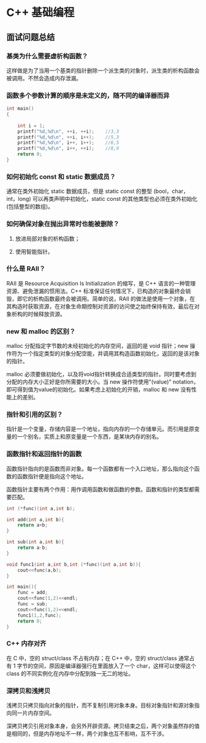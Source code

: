 # C++ 基础编程
## 面试问题总结
### 基类为什么需要虚析构函数？

这样做是为了当用一个基类的指针删除一个派生类的对象时，派生类的析构函数会被调用。不然会造成内存泄漏。

### 函数多个参数计算的顺序是未定义的，随不同的编译器而异

```c++
int main()
{
    
    int i = 1;
    printf("%d,%d\n", ++i, ++i);    //3,3
    printf("%d,%d\n", ++i, i++);    //5,3
    printf("%d,%d\n", i++, i++);    //6,5
    printf("%d,%d\n", i++, ++i);    //8,9
    return 0;
}
```

### 如何初始化 const 和 static 数据成员？

通常在类外初始化 static 数据成员，但是 static const 的整型 (bool，char，int，long) 可以再类声明中初始化，static const 的其他类型也必须在类外初始化(包括整型的数组)。

### 如何确保对象在抛出异常时也能被删除？

1. 放进局部对象的析构函数；

2. 使用智能指针。

### 什么是 RAII？

RAII 是 Resource Acquisition Is Initialization 的缩写，是 C++ 语言的一种管理资源、避免泄漏的惯用法。C++ 标准保证任何情况下，已构造的对象最终会销毁，即它的析构函数最终会被调用。简单的说，RAII 的做法是使用一个对象，在其构造时获取资源，在对象生命期控制对资源的访问使之始终保持有效，最后在对象析构的时候释放资源。

### new 和 malloc 的区别？

malloc 分配指定字节数的未经初始化的内存空间，返回的是 void 指针；new 操作符为一个指定类型的对象分配空能，并调用其构造函数初始化，返回的是该对象的指针。

malloc 必须要做初始化，以及将void指针转换成合适类型的指针。同时要考虑到分配的内存大小正好是你所需要的大小。当 new 操作符使用"(value)" notation，即可得到值为value的初始化。如果考虑上初始化的开销，malloc 和 new 没有性能上的差别。

### 指针和引用的区别？

指针是一个变量，存储内容是一个地址，指向内存的一个存储单元。而引用是原变量的一个别名，实质上和原变量是一个东西，是某块内存的别名。

### 函数指针和返回指针的函数

函数指针指向的是函数而非对象。每一个函数都有一个入口地址，那么指向这个函数的函数指针便是指向这个地址。

函数指针主要有两个作用：用作调用函数和做函数的参数。函数和指针的类型都需要匹配。

```c++
int (*func)(int a,int b);

int add(int a,int b){
    return a+b;
}

int sub(int a,int b){
    return a-b;
}

void func1(int a,int b,int (*func)(int a,int b)){
    cout<<func(a,b);
}

int main(){
    func = add;
    cout<<func(1,2)<<endl;
    func = sub;
    cout<<func(1,2)<<endl;
    func1(1,2,func);
    return 0;
}
```

### C++ 内存对齐

在 C 中，空的 struct/class 不占有内存；在 C++ 中，空的 struct/class 通常占有 1 字节的空间，原因是编译器强行在里面放入了一个 char，这样可以使得这个 class 的不同实例化在内存中分配到独一无二的地址。

### 深拷贝和浅拷贝

浅拷贝只拷贝指向对象的指针，而不复制引用对象本身。目标对象指针和源对象指向同一片内存空间。

深拷贝拷贝引用对象本身，会另外开辟资源。拷贝结束之后，两个对象虽然存的值是相同的，但是内存地址不一样，两个对象也互不影响，互不干涉。

